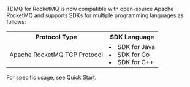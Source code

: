 TDMQ for RocketMQ is now compatible with open-source Apache RocketMQ and supports SDKs for multiple programming languages as follows:

<table>
<tr>
<th>Protocol Type</th><th>SDK Language</th>
</tr><tr>
<td>Apache RocketMQ TCP Protocol</td>
<td><li>SDK for Java</li><li>SDK for Go</li><li>SDK for C++</li></td>
</tr>
</table>

For specific usage, see [Quick Start](http://rocketmq.apache.org/docs/quick-start/).

